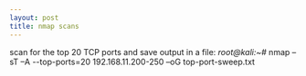 ```yaml
---
layout: post
title: nmap scans
---
```


scan for the top 20 TCP ports and save output in a file:
    *root@kali:~#* nmap –sT –A --top-ports=20 192.168.11.200-250 –oG top-port-sweep.txt



